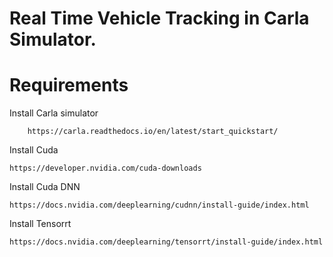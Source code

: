 # Real Time Vehicle Tracking in Carla Simulator.

# Requirements 

Install Carla simulator 
```
    https://carla.readthedocs.io/en/latest/start_quickstart/
```
Install Cuda
```
https://developer.nvidia.com/cuda-downloads
```
Install Cuda DNN
```
https://docs.nvidia.com/deeplearning/cudnn/install-guide/index.html
```
Install Tensorrt
```
https://docs.nvidia.com/deeplearning/tensorrt/install-guide/index.html
```
